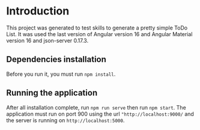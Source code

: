 # Introduction

This project was generated to test skills to generate a pretty simple ToDo List. It was used the last version of Angular version 16 and Angular Material version 16 and json-server 0.17.3.

## Dependencies installation

Before you run it, you must run `npm install`.

## Running the application

After all installation complete, run `npm run serve` then run `npm start`.
The application must run on port 900 using the url `"http://localhost:9000/` and the server is running on `http://localhost:5000`.
